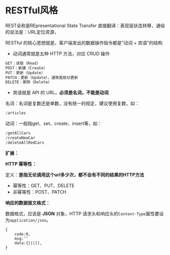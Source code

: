 # RESTful风格

REST全称是REpresentational State Transfer 直接翻译：表现层状态转移，通俗的说法是：URL定位资源，

RESTful 的核心思想就是，客户端发出的数据操作指令都是"动词 + 宾语"的结构

* 动词通常就是五种 HTTP 方法，对应 CRUD 操作

```java
GET：读取（Read）
POST：新建（Create）
PUT：更新（Update）
PATCH：更新（Update），通常是部分更新
DELETE：删除（Delete）
```

* 宾语就是 API 的 URL，**必须是名词，不能是动词**

名词：名词是复数还是单数，没有统一的规定，建议使用复数，如：

```java
/articles
```

动词：一般指get、set、create、insert等，如：

```java
/getAllCars
/createNewCar
/deleteAllRedCars
```



**扩展：**

**HTTP 幂等性：**

定义：**是指无论调用这个url多少次，都不会有不同的结果的HTTP方法**

* 幂等性：GET、PUT、DELETE
* 非幂等性：POST、PATCH







**响应的数据报文格式：**

数据格式，应该是 **JSON** 对象，HTTP 请求头和响应头的`Content-Type`属性要设为`application/json`。

```
{
    code:0,
    msg:’’
    data:{}||[],  
}
```

